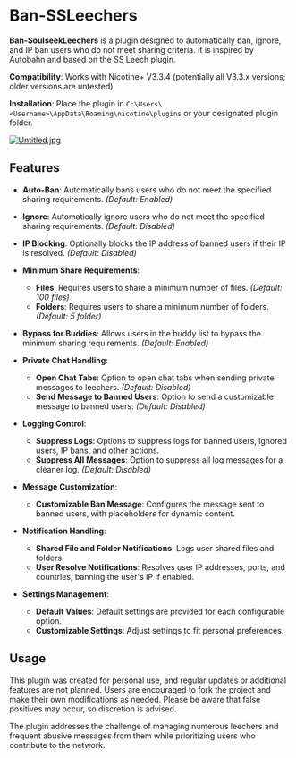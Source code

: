 # Ban-SSLeechers

**Ban-SoulseekLeechers** is a plugin designed to automatically ban, ignore, and IP ban users who do not meet sharing criteria. 
It is inspired by Autobahn and based on the SS Leech plugin.

**Compatibility**: Works with Nicotine+ V3.3.4 (potentially all V3.3.x versions; older versions are untested).

**Installation**: Place the plugin in `C:\Users\<Username>\AppData\Roaming\nicotine\plugins` or your designated plugin folder.

[![Untitled.jpg](https://i.postimg.cc/5NW9nBp7/Untitled.jpg)](https://postimg.cc/rzgLptBx)

## Features

- **Auto-Ban**: Automatically bans users who do not meet the specified sharing requirements. *(Default: Enabled)*
- **Ignore**: Automatically ignore users who do not meet the specified sharing requirements. *(Default: Disabled)*

- **IP Blocking**: Optionally blocks the IP address of banned users if their IP is resolved. *(Default: Disabled)*

- **Minimum Share Requirements**:
  - **Files**: Requires users to share a minimum number of files. *(Default: 100 files)*
  - **Folders**: Requires users to share a minimum number of folders. *(Default: 5 folder)*

- **Bypass for Buddies**: Allows users in the buddy list to bypass the minimum sharing requirements. *(Default: Enabled)*

- **Private Chat Handling**:
  - **Open Chat Tabs**: Option to open chat tabs when sending private messages to leechers. *(Default: Disabled)*
  - **Send Message to Banned Users**: Option to send a customizable message to banned users. *(Default: Disabled)*

- **Logging Control**:
  - **Suppress Logs**: Options to suppress logs for banned users, ignored users, IP bans, and other actions.
  - **Suppress All Messages**: Option to suppress all log messages for a cleaner log. *(Default: Disabled)*

- **Message Customization**:
  - **Customizable Ban Message**: Configures the message sent to banned users, with placeholders for dynamic content. 

- **Notification Handling**:
  - **Shared File and Folder Notifications**: Logs user shared files and folders.
  - **User Resolve Notifications**: Resolves user IP addresses, ports, and countries, banning the user's IP if enabled. 

- **Settings Management**:
  - **Default Values**: Default settings are provided for each configurable option.
  - **Customizable Settings**: Adjust settings to fit personal preferences.

## Usage

This plugin was created for personal use, and regular updates or additional features are not planned. Users are encouraged to fork the project and make their own modifications as needed. 
Please be aware that false positives may occur, so discretion is advised.

The plugin addresses the challenge of managing numerous leechers and frequent abusive messages from them while prioritizing users who contribute to the network.
